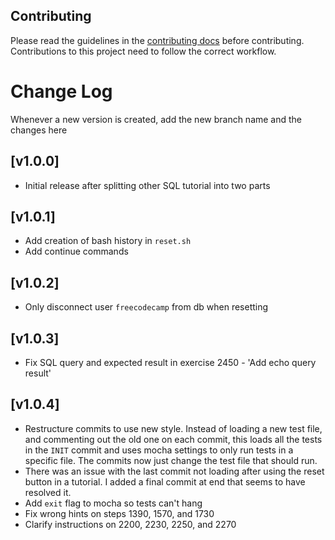 ## Contributing

Please read the guidelines in the [contributing docs](https://contribute.freecodecamp.org/#/how-to-work-on-tutorials-that-use-coderoad) before contributing. Contributions to this project need to follow the correct workflow.

# Change Log

Whenever a new version is created, add the new branch name and the changes here

## [v1.0.0]

- Initial release after splitting other SQL tutorial into two parts

## [v1.0.1]

- Add creation of bash history in `reset.sh`
- Add continue commands

## [v1.0.2]

- Only disconnect user `freecodecamp` from db when resetting

## [v1.0.3]

- Fix SQL query and expected result in exercise 2450 - 'Add echo query result'

## [v1.0.4]

- Restructure commits to use new style. Instead of loading a new test file, and commenting out the old one on each commit, this loads all the tests in the `INIT` commit and uses mocha settings to only run tests in a specific file. The commits now just change the test file that should run.
- There was an issue with the last commit not loading after using the reset button in a tutorial. I added a final commit at end that seems to have resolved it.
- Add `exit` flag to mocha so tests can't hang
- Fix wrong hints on steps 1390, 1570, and 1730
- Clarify instructions on 2200, 2230, 2250, and 2270

